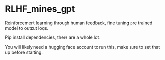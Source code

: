 # RLHF_mines_gpt
Reinforcement learning through human feedback, fine tuning pre trained model to output logs.

Pip install dependencies, there are a whole lot.

You will likely need a hugging face account to run this, make sure to set that up before starting.

